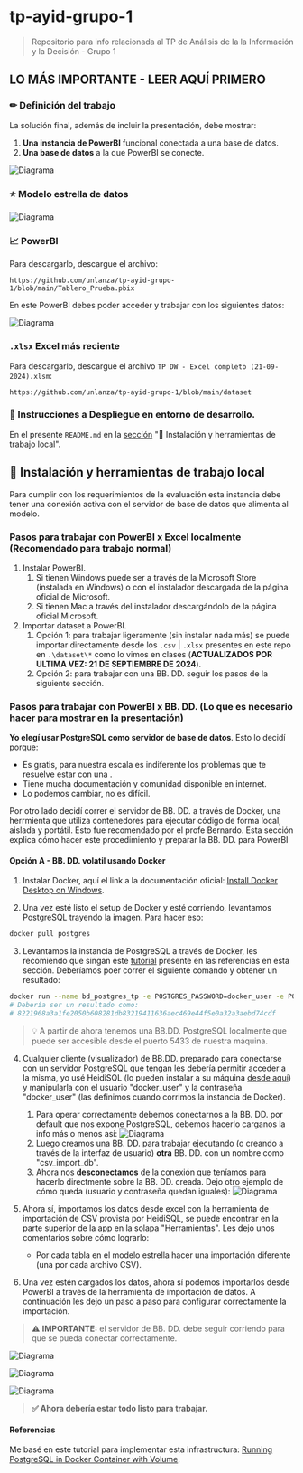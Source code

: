 # tp-ayid-grupo-1
> Repositorio para info relacionada al TP de Análisis de la la Información y la Decisión - Grupo 1

## LO MÁS IMPORTANTE - LEER AQUÍ PRIMERO
### ✏ Definición del trabajo
La solución final, además de incluir la presentación, debe mostrar:
1. **Una instancia de PowerBI** funcional conectada a una base de datos.
2. **Una base de datos** a la que PowerBI se conecte.

![Diagrama](recursos/Diagrama_solucion.jpg)

### ⭐ Modelo estrella de datos
![Diagrama](recursos/Modelo_Estrella_-_TP_Data_Warehouse.png)

### 📈 PowerBI
Para descargarlo, descargue el archivo:
```
https://github.com/unlanza/tp-ayid-grupo-1/blob/main/Tablero_Prueba.pbix
```

En este PowerBI debes poder acceder y trabajar con los siguientes datos:

![Diagrama](recursos/Datos_Disponibles_En_Tablero_09_21.png)

### `.xlsx` Excel más reciente

Para descargarlo, descargue el archivo `TP DW - Excel completo (21-09-2024).xlsm`:
```
https://github.com/unlanza/tp-ayid-grupo-1/blob/main/dataset
```

### 🐳 Instrucciones a Despliegue en entorno de desarrollo.

En el presente `README.md` en la [sección](https://github.com/unlanza/tp-ayid-grupo-1/blob/main/README.md#-instalaci%C3%B3n-y-herramientas-de-trabajo-local) "🔽 Instalación y herramientas de trabajo local".


## 🔽 Instalación y herramientas de trabajo local
Para cumplir con los requerimientos de la evaluación esta instancia debe tener una conexión activa con el servidor de base de datos que alimenta al modelo.

### Pasos para trabajar con PowerBI x Excel localmente (**Recomendado para trabajo normal**)
1. Instalar PowerBI.
    1. Si tienen Windows puede ser a través de la Microsoft Store (instalada en Windows) o con el instalador descargada de la página oficial de Microsoft.
    2. Si tienen Mac a través del instalador descargándolo de la página oficial  Microsoft.
2. Importar dataset a PowerBI.
    1. Opción 1: para trabajar ligeramente (sin instalar nada más) se puede importar directamente desde los `.csv` | `.xlsx` presentes en este repo en `.\dataset\*` como lo vimos en clases (**ACTUALIZADOS POR ULTIMA VEZ: 21 DE SEPTIEMBRE DE 2024**).
    2. Opción 2: para trabajar con una BB. DD. seguir los pasos de la siguiente sección.

### Pasos para trabajar con PowerBI x BB. DD. (**Lo que es necesario hacer para mostrar en la presentación**)
**Yo elegí usar PostgreSQL como servidor de base de datos**. Esto lo decidí porque: 
- Es gratis, para nuestra escala es indiferente los problemas que te resuelve estar con una .
- Tiene mucha documentación y comunidad disponible en internet.
- Lo podemos cambiar, no es difícil.

Por otro lado decidí correr el servidor de BB. DD. a través de Docker, una herrmienta que utiliza contenedores para ejecutar código de forma local, aislada y portátil. Esto fue recomendado por el profe Bernardo. Esta sección explica cómo hacer este procedimiento y preparar la BB. DD. para PowerBI

#### Opción A - BB. DD. volatil usando Docker
1. Instalar Docker, aquí el link a la documentación oficial: [Install Docker Desktop on Windows](https://docs.docker.com/desktop/install/windows-install/).
    
2. Una vez esté listo el setup de Docker y esté corriendo, levantamos PostgreSQL trayendo la imagen. Para hacer eso: 

```bash
docker pull postgres
```
3. Levantamos la instancia de PostgreSQL a través de Docker, les recomiendo que singan este [tutorial](https://medium.com/@basit26374/how-to-run-postgresql-in-docker-container-with-volume-bound-c141f94e4c5a) presente en las referencias en esta sección. Deberíamos poer correr el siguiente comando y obtener un resultado:

```bash
docker run --name bd_postgres_tp -e POSTGRES_PASSWORD=docker_user -e POSTGRES_USER=docker_user -p 5433:5432 -d postgres
# Debería ser un resultado como:
# 8221968a3a1fe2050b608281db83219411636aec469e44f5e0a32a3aebd74cdf
```

> 💡 A partir de ahora tenemos una BB.DD. PostgreSQL localmente que puede ser accesible desde el puerto 5433 de nuestra máquina. 

4.  Cualquier cliente (visualizador) de BB.DD. preparado para conectarse con un servidor PostgreSQL que tengan les debería permitir acceder a la misma, yo usé HeidiSQL (lo pueden instalar a su máquina [desde aquí](https://www.heidisql.com/download.php)) y manipularla con el usuario "docker_user" y la contraseña "docker_user" (las definimos cuando corrimos la instancia de Docker).
    1. Para operar correctamente debemos conectarnos a la BB. DD. por default que nos expone PostgreSQL, debemos hacerlo carganos la info más o menos así:
    ![Diagrama](recursos/ejemplo_conexion_heidisql.png)
    2. Luego creamos una BB. DD. para trabajar ejecutando (o creando a través de la interfaz de usuario) **otra** BB. DD. con un nombre como "csv_import_db".
    3. Ahora nos **desconectamos** de la conexión que teníamos para hacerlo directmente sobre la BB. DD. creada. Dejo otro ejemplo de cómo queda (usuario y contraseña quedan iguales):
    ![Diagrama](recursos/ejemplo_conexion_heidisql_csv_db.png)
    

5. Ahora sí, importamos los datos desde excel con la herramienta de importación de CSV provista por HeidiSQL, se puede encontrar en la parte superior de la app en la solapa "Herramientas". Les dejo unos comentarios sobre cómo lograrlo:
    * Por cada tabla en el modelo estrella hacer una importación diferente (una por cada archivo CSV).

6. Una vez estén cargados los datos, ahora sí podemos importarlos desde PowerBI a través de la herramienta de importación de datos. A continuación les dejo un paso a paso para configurar correctamente la importación.

> ⚠ **IMPORTANTE:** el servidor de BB. DD. debe seguir corriendo para que se pueda conectar correctamente. 

![Diagrama](recursos/importar_powerbi_paso1.png)

![Diagrama](recursos/importar_powerbi_paso2.png)

![Diagrama](recursos/importar_powerbi_paso3.png)

> **✅ Ahora debería estar todo listo para trabajar.** 

#### Referencias
Me basé en este tutorial para implementar esta infrastructura: [Running PostgreSQL in Docker Container with Volume](https://medium.com/@basit26374/how-to-run-postgresql-in-docker-container-with-volume-bound-c141f94e4c5a).
